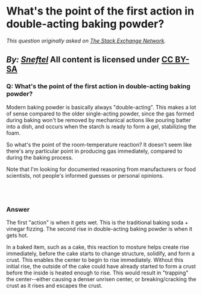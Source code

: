 # What's the point of the first action in double-acting baking powder?

_This question originally asked on [The Stack Exchange Network](https://cooking.stackexchange.com/q/103636)._

_By: [Sneftel](https://cooking.stackexchange.com/u/58067)_
All content is licensed under [CC BY-SA](https://creativecommons.org/licenses/by-sa/4.0/)
<br>
--------------------------------------------
### Q: What's the point of the first action in double-acting baking powder?
<p>Modern baking powder is basically always "double-acting". This makes a lot of sense compared to the older single-acting powder, since the gas formed during baking won't be removed by mechanical actions like pouring batter into a dish, and occurs when the starch is ready to form a gel, stabilizing the foam.</p>

<p>So what's the point of the room-temperature reaction? It doesn't seem like there's any particular point in producing gas immediately, compared to during the baking process.</p>

<p>Note that I'm looking for documented reasoning from manufacturers or food scientists, not people's informed guesses or personal opinions.</p>

<br><br>
### Answer 
<p>The first "action" is when it gets wet. This is the traditional baking soda + vinegar fizzing. The second rise in double-acting baking powder is when it gets hot. </p>

<p>In a baked item, such as a cake, this reaction to mosture helps create rise immediately, before the cake starts to change structure, solidify, and form a crust. This enables the center to begin to rise immediately. Without this initial rise, the outside of the cake could have already started to form a crust before the inside is heated enough to rise. This would result in "trapping" the center--either causing a denser unrisen center, or breaking/cracking the crust as it rises and escapes the crust.</p>

